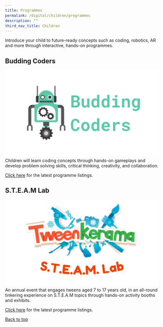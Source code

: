 ```yaml
---
title: Programmes
permalink: /digital/children/programmes
description: ""
third_nav_title: Children
---
```

Introduce your child to future-ready concepts such as coding, robotics, AR and more through interactive, hands-on programmes.

## **Budding Coders**
![Alt text for image on Isomer site](/images/digital/Digital-Prog-Children-01b.png)
Children will learn coding concepts through hands-on gameplays and develop problem solving skills, critical thinking, creativity, and collaboration. 

[Click here](https://www.eventbrite.sg/o/golibrary-national-library-board-singapore-26735252849) for the latest programme listings.


## **S.T.E.A.M Lab** 

![Alt text for image on Isomer site](/images/digital/Digital-Prog-Children-03.png)
An annual event that engages tweens aged 7 to 17 years old, in an all-round tinkering experience on S.T.E.A.M topics through hands-on activity booths and exhibits. 

[Click here](https://childrenandteens.nlb.gov.sg/services/programmes/tweenkerama  ) for the latest programme listings.

<p class="has-text-right margin--top--xl"><a href="#main-content" class="has-text-indigo">Back to top</a></p>